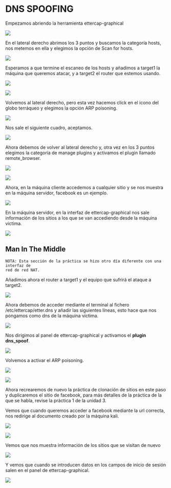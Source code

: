 # DNS SPOOFING

Empezamos abriendo la herramienta ettercap-graphical

![](./img/001.png)

En el lateral derecho abrimos los 3 puntos y buscamos la categoría hosts, nos metemos en ella y elegimos la opción de Scan for hosts.

![](./img/002.png)

Esperamos a que termine el escaneo de los hosts y añadimos a target1 la máquina que queremos atacar, y a target2 el router que estemos usando.


![](./img/003.png)

![](./img/004.png)

Volvemos al lateral derecho, pero esta vez hacemos click en el icono del globo terráqueo y elegimos la opción ARP poisoning.

![](./img/005.png)

Nos sale el siguiente cuadro, aceptamos.

![](./img/006.png)

Ahora debemos de volver al lateral derecho y, otra vez en los 3 puntos elegimos la categoría de manage plugins y activamos el plugin llamado remote_browser.

![](./img/007.png)


![](./img/008.png)

Ahora, en la máquina cliente accedemos a cualquier sitio y se nos muestra en la máquina servidor, facebook es un ejemplo.

![](./img/009.png)


En la máquina servidor, en la interfaz de ettercap-graphical nos sale información de los sitios a los que se van accediendo desde la máquina victima.

![](./img/010.png)

## Man In The Middle

```
NOTA: Esta sección de la práctica se hizo otro día diferente con una interfaz de
red de red NAT.
```

Añadimos ahora el router a target1 y el equipo que sufrirá el ataque a target2.

![](./img/015.png)

Ahora debemos de acceder mediante el terminal al fichero /etc/ettercap/etter.dns y añadir las siguientes líneas, esto hace que nos pongamos como dns de la máquina víctima.

![](./img/011.png)

Nos dirigimos al panel de ettercap-graphical y activamos el **plugin dns_spoof**.

![](./img/012.png)

Volvemos a activar el ARP poisoning.

![](./img/013.png)

![](./img/014.png)

Ahora recrearemos de nuevo la práctica de clonación de sitios en este paso y duplicaremos el sitio de facebook, para más detalles de la práctica de la que se habla, revise la práctica 1 de la unidad 3.

Vemos que cuando queremos acceder a facebook mediante la url correcta, nos redirige al documento creado por la máquina kali.

![](./img/017.png)



![](./img/018.png)

Vemos que nos muestra información de los sitios que se visitan de nuevo

![](./img/019.png)

Y vemos que cuando se introducen datos en los campos de inicio de sesión salen en el panel de ettercap-graphical.

![](./img/020.png)
